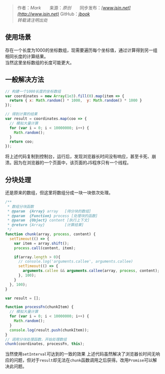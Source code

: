 > 作者：*Mark*　　来源：*原创*　　同步发布：*[www.jsin.net](http://www.jsin.net)*  GitHub：*[jbook](https://github.com/15088134140/jbook/tree/master/doc)*  
> *转载请注明出处*

## 使用场景
存在一个长度为1000的坐标数组，现需要遍历每个坐标值，通过计算得到另一组相同长度的计算结果。  
当然这里坐标数组的长度可能更大。

## 一般解决方法
```js
// 构建一个1000长度的坐标数组
var coordinates = new Array(1e3).fill(0).map(item => {
  return { x: Math.random() * 1000,  y: Math.random() * 1000 }
});

// 得到计算的结果
var result = coordinates.map(coo => {
  // 模拟大量计算
  for (var i = 0; i < 10000000; i++) {
    Math.random();
  }
  return coo;
});
```
将上述代码复制到控制台，运行后，发现浏览器长时间没有响应，甚至卡死、崩溃。因为在浏览器的一个页面中，该页面的JS程序只有一个线程。
## 分块处理
还是原来的数组，但这里将数组分成一块一块依次处理。

```js
/**
 * 数组分块函数
 * @param  {Array} array   [待分块的数组]
 * @param  {Function} process [处理块的函数]
 * @param  {Object} content [执行上下文]
 * @return {Array}         [计算结果]
 */
function chunk(array, process, content) {
  setTimeout(() => {
    var item = array.shift();
    process.call(content, item);

    if(array.length > 0){
      // console.log('arguments.callee', arguments.callee)
      setTimeout(() => {
        arguments.callee && arguments.callee(array, process, content);
      }, 100);
    }
  }, 100);
}

var result = [];

function processFn(chunkItem) {
  // 模拟大量计算
  for (var i = 0; i < 10000000; i++) {
    Math.random();
  }
  console.log(result.push(chunkItem));
}
// 调用分块处理函数，开始处理数组
chunk(coordinates, processFn, this);
```
当然使用`setInterval`可达到的一致的效果
上述代码虽然解决了浏览器长时间无响应的问题，但对于`result`却无法在`chunk`函数调用之后获得。改用`Promise`可以解决此问题。